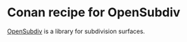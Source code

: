 # Conan recipe for OpenSubdiv

[OpenSubdiv](https://github.com/PixarAnimationStudios/OpenSubdiv) is a library for subdivision surfaces. 

